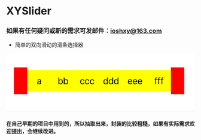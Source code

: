 # XYSlider
### 如果有任何疑问或新的需求可发邮件：ioshxy@163.com

- 简单的双向滑动的滑条选择器

![image](https://github.com/iOSyan/XYSlider/blob/master/preview.gif?raw=true) 


#### 在自己早期的项目中用到的，所以抽取出来，封装的比较粗糙，如果有实际需求欢迎提出，会继续改进。
